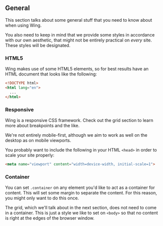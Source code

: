## General

This section talks about some general stuff that you need to know about when
using Wing.

You also need to keep in mind that we provide some styles in accordance with
our own aesthetic, that might not be entirely practical on *every* site. These
styles will be designated.

### HTML5

Wing makes use of some HTML5 elements, so for best results have an HTML
document that looks like the following:

```html
<!DOCTYPE html>
<html lang="en">
  ...
</html>
```

### Responsive

Wing is a responsive CSS framework. Check out the grid section to learn more
about breakpoints and the like.

We're not entirely mobile-first, although we aim to work as well on the desktop
as on mobile viewports.

You probably want to include the following in your HTML `<head>` in order to
scale your site properly:

```html
<meta name="viewport" content="width=device-width, initial-scale=1">
```

### Container

You can set `.container` on any element you'd like to act as a container for
content. This will set some margin to separate the content. For this reason,
you might only want to do this once.

The grid, which we'll talk about in the next section, does not need to come in
a container. This is just a style we like to set on `<body>` so that no content
is right at the edges of the browser window.
